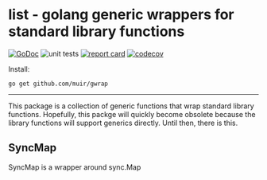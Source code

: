 # list - golang generic wrappers for standard library functions

[![GoDoc](https://godoc.org/github.com/muir/gwrap?status.png)](https://pkg.go.dev/github.com/muir/gwrap)
![unit tests](https://github.com/muir/gwrap/actions/workflows/go.yml/badge.svg)
[![report card](https://goreportcard.com/badge/github.com/muir/gwrap)](https://goreportcard.com/report/github.com/muir/gwrap)
[![codecov](https://codecov.io/gh/muir/gwrap/branch/main/graph/badge.svg)](https://codecov.io/gh/muir/gwrap)

Install:

	go get github.com/muir/gwrap

---

This package is a collection of generic functions that wrap standard library functions.
Hopefully, this packge will quickly become obsolete because the library functions will
support generics directly.  Until then, there is this.

## SyncMap

SyncMap is a wrapper around sync.Map


